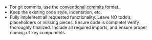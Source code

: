 - For git commits, use the [conventional commits](https://www.conventionalcommits.org/en/v1.0.0/) format.
- Keep the existing code style, indentation, etc.
- Fully implement all requested functionality. Leave NO todo’s, placeholders or missing pieces. Ensure code is complete! Verify thoroughly finalized. Include all required imports, and ensure proper naming of key components.
